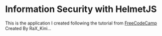 # Information Security with HelmetJS

This is the application I created following the tutorial from [FreeCodeCamp](https://www.freecodecamp.org/learn/information-security/information-security-with-helmetjs/)
Created By RaX_Kini...
